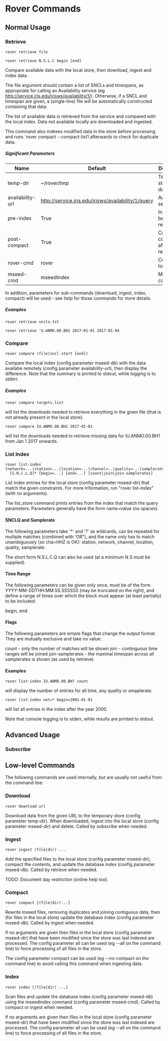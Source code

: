 
# Rover Commands

## Normal Usage

### Retrieve

    rover retrieve file

    rover retrieve N.S.L.C begin [end]

Compare available data with the local store, then download, ingest and index data.

The file argument should contain a list of SNCLs and timespans, as appropriate for calling an Availability service (eg http://service.iris.edu/irisws/availability/1/).  Otherwise, if a SNCL and timespan are given, a (single-line) file will be automatically constructed containing that data.

The list of available data is retrieved from the service and compared with the local index.  Data not available locally are downloaded and ingested.

This command also indexes modified data in the store before processing and runs `rover compact --compact-list1 afterwards to check for duplicate data.

##### Significant Parameters

|  Name               | Default              | Description                     |
| ------------------- | -------------------- | ------------------------------- |
| temp-dir            | ~/rover/tmp          | Temporary storage for downloads |
| availability-url    | http://service.iris.edu/irisws/availability/1/query | Availability service url        |
| pre-index           | True                 | Index before retrieval?         |
| post-compact        | True                 | Call compact after retrieval?   |
| rover-cmd           | rover                | Command to run rover            |
| mseed-cmd           | mseedindex           | Mseedindex command              |

In addition, parameters for sub-commands (download, ingest, index, compact) will be used - see help for those commands for more details.

##### Examples

    rover retrieve sncls.txt

    rover retrieve 'U.ANMO.00.BH1 2017-01-01 2017-01-04

### Compare
      
    rover compare (file|sncl start [end])

Compare the local index (config parameter mseed-db) with the data
availabe remotely (config parameter availability-url), then display
the difference.  Note that the summary is printed to stdout, while
logging is to stderr.

##### Examples

    rover compare targets.list

will list the downloads needed to retrieve everything in the given
file (that is not already present in the local store).

    rover compare IU.ANMO.00.BH1 2017-01-01

will list the downloads needed to retrieve missing data for
IU.ANMO.00.BH1 from Jan 1 2017 onwards.

### List Index

    rover list-index [network=...|station=...|location=...|channel=..|quality=...|samplerate=...]*
      [S.N.C.L.Q]* [begin=...] [end=...] [count|join\join-samplerates]
    
List index entries for the local store (config parameter mseed-dir)
that match the given constraints.  For more information, run "rover
list-index" (with no arguments).

The list_store command prints entries from the index that match 
the query parameters.  Parameters generally have the form 
name=value (no spaces).

#### SNCLQ and Samplerate

The following parameters take '*' and '?' as wildcards, can be
repeated for multiple matches (combined with 'OR"), and the name only
has to match unambiguously (so cha=HHZ is OK): station, network,
channel, location, quality, samplerate.

The short form N.S.L.C.Q can also be used (at a minimum N.S must be
supplied).

#### Time Range

The following parameters can be given only once, must be of
the form YYYY-MM-DDTHH:MM:SS.SSSSSS (may be truncated on the
right), and define a range of times over which the block must 
appear (at least partially) to be included:

  begin, end

#### Flags

The following parameters are simple flags that change the
output format.  They are mutually exclusive and take no
value:

  count - only the number of matches will be shown
  join - continguous time ranges will be joined
  join-samplerates - the maximal timespan across all
    samplerates is shown (as used by retrieve) 

#### Examples

    rover list-index IU.ANMO.00.BH? count

will display the number of entries for all time, any quality or
smaplerate.

    rover list-index net=* begin=2001-01-01

will list all entries in the index after the year 2000.

Note that console logging is to stderr, while results are
printed to stdout.

## Advanced Usage

### Subscribe

## Low-level Commands

The following commands are used internally, but are usually not useful
from the command line:

### Download
  
    rover download url

Download data from the given URL to the temporary store (config
parameter temp-dir).  When downloaded, ingest into the local store
(config parameter mseed-dir) and delete.  Called by subscribe when
needed.

### Ingest
  
    rover ingest (file|dir) ...

Add the specified files to the local store (config parameter
mseed-dir), compact the contents, and update the database index
(config parameter mseed-db).  Called by retrieve when needed.
      
TODO: Document day restriction (online help too).

### Compact

    rover compact [(file|dir)...]

Rewrite mseed files, removing duplicates and joining contiguous data,
then (for files in the local store) update the database index (config
parameter mseed-db).  Called by ingest when needed.
      
If no arguments are given then files in the local store (config
parameter mseed-dir) that have been modified since the store was last
indexed are processed.  The config parameter all can be used (eg --all
on the command line) to force processing of all files in the store.
      
The config parameter compact can be used (eg --no-compact on the
command line) to avoid calling this command when ingesting data.

### Index
            
    rover index [(file|dir) ...]

Scan files and update the database index (config parameter mseed-db)
using the mseedindex command (config parameter mseed-cmd). Called by
compact or ingest when needed.
      
If no arguments are given then files in the local store (config
parameter mseed-dir) that have been modified since the store was last
indexed are processed.  The config parameter all can be used (eg --all
on the command line) to force processing of all files in the store.
